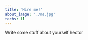 ```yaml
---
title: 'Hire me!'
about_image: './me.jpg'
techs: []
---
```


Write some stuff about yourself hector
